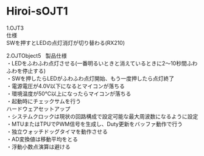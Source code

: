 # Hiroi-sOJT1
1.OJT3  
仕様  
SWを押すとLEDの点灯消灯が切り替わる(RX210)  
  
2.OJTObject5  
製品仕様  
・LEDをふわふわ点灯させる(一番明るいときと消えているときに2～10秒間ふわふわを停止する)  
・SWを押したらLEDがふわふわ点灯開始、もう一度押したら点灯終了  
・電源電圧が4.0V以下になるとマイコンが落ちる  
・環境温度が50℃以上になったらマイコンが落ちる  
・起動時にチェックサムを行う  
ハードウェアセットアップ  
・システムクロックは現状の回路構成で設定可能な最大周波数になるように設定  
・MTUまたはTPUでPWM信号を生成し、Duty更新をバッファ動作で行う  
・独立ウォッチドッグタイマを動作させる  
・AD変換値は移動平均をとる  
・浮動小数点演算は避ける  
